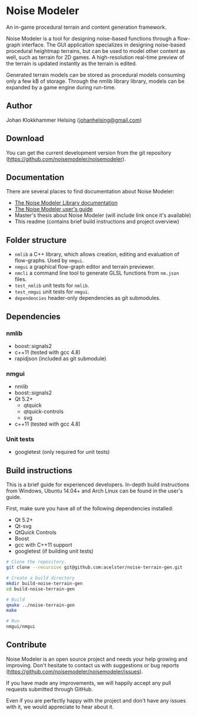 # Noise Modeler

An in-game procedural terrain and content generation framework.

Noise Modeler is a tool for designing noise-based functions through a flow-graph interface. The GUI application specializes in designing noise-based procedural heightmap terrains, but can be used to model other content as well, such as terrain for 2D games. A high-resolution real-time preview of the terrain is updated instantly as the terrain is edited.

Generated terrain models can be stored as procedural models consuming only a few kB of storage. Through the nmlib library library, models can be expanded by a game engine during run-time.

## Author

Johan Klokkhammer Helsing (johanhelsing@gmail.com)

## Download

You can get the current development version from the git repository (https://github.com/noisemodeler/noisemodeler).

## Documentation

There are several places to find documentation about Noise Modeler:

 * [The Noise Modeler Library documentation](http://docs.noisemodeler.org)
 * [The Noise Modeler user's guide](http://docs.noisemodeler.org/usersguide.pdf)
 * Master's thesis about Noise Modeler (will include link once it's available)
 * This readme (contains brief build instructions and project overview)

## Folder structure

 * `nmlib` a C++ library, which allows creation, editing and evaluation of flow-graphs. Used by `nmgui`.
 * `nmgui` a graphical flow-graph editor and terrain previewer.
 * `nmcli` a command line tool to generate GLSL functions from `nm.json` files.
 * `test_nmlib` unit tests for `nmlib`.
 * `test_nmgui` unit tests for `nmgui`.
 * `dependencies` header-only dependencies as git submodules.

## Dependencies

### nmlib

 * boost::signals2
 * c++11 (tested with gcc 4.8)
 * rapidjson (included as git submodule)

### nmgui

 * nmlib
 * boost::signals2
 * Qt 5.2+
   * qtquick
   * qtquick-controls
   * svg
 * c++11 (tested with gcc 4.8)

### Unit tests

 * googletest (only required for unit tests)

## Build instructions

This is a brief guide for experienced developers. In-depth build instructions from Windows, Ubuntu 14.04+ and Arch Linux can be found in the user's guide.

First, make sure you have all of the following dependencies installed:

 * Qt 5.2+
 * Qt-svg
 * QtQuick Controls
 * Boost
 * gcc with C++11 support
 * googletest (if building unit tests)

```bash
# Clone the repository.
git clone --recursive git@github.com:acelster/noise-terrain-gen.git 

# Create a build directory
mkdir build-noise-terrain-gen
cd build-noise-terrain-gen

# Build
qmake ../noise-terrain-gen
make

# Run
nmgui/nmgui
```

## Contribute

Noise Modeler is an open source project and needs your help growing and improving. Don't hesitate to contact us with suggestions or bug reports (https://github.com/noisemodeler/noisemodeler/issues).

If you have made any improvements, we will happily accept any pull requests submitted through GitHub.

Even if you are perfectly happy with the project and don't have any issues with it, we would appreciate to hear about it.
